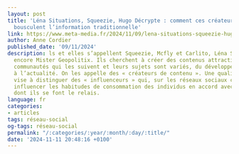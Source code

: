 ```yaml
---
layout: post
title: 'Léna Situations, Squeezie, Hugo Décrypte : comment ces créateurs de contenu
  bousculent l’information traditionnelle'
link: https://www.meta-media.fr/2024/11/09/lena-situations-squeezie-hugo-decrypte-comment-ces-createurs-de-contenu-bousculent-linformation-traditionnelle.html
author: Anne Cordier
published_date: '09/11/2024'
description: ls et elles s’appellent Squeezie, Mcfly et Carlito, Léna Situations ou
  encore Mister Geopolitix. Ils cherchent à créer des contenus attractifs pour les
  communautés qui les suivent et leurs sujets sont variés, du développement personnel
  à l’actualité. On les appelle des « créateurs de contenu ». Une qualification qui
  vise à distinguer des « influenceurs » qui, sur les réseaux sociaux cherchent à
  influencer les habitudes de consommation des individus en accord avec des marques
  dont ils se font le relais.
language: fr
categories:
- articles
tags: réseau-social
og-tags: réseau-social
permalink: "/:categories/:year/:month/:day/:title/"
date: '2024-11-11 20:48:16 +0100'
---
```

